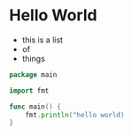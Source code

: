# Hello World

* this is a list
* of 
* things

```go
package main

import fmt

func main() {
    fmt.println("hello world)
}